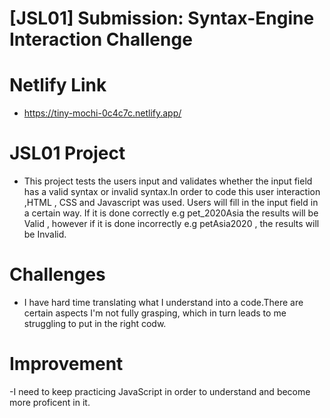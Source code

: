 # [JSL01] Submission: Syntax-Engine Interaction Challenge

# Netlify Link
 - https://tiny-mochi-0c4c7c.netlify.app/

# JSL01 Project
  - This project tests the users input and validates whether the input field has a valid syntax or invalid syntax.In order to code this user 
    interaction ,HTML , CSS and Javascript was used. Users will fill in the input field in a certain way. If it is done correctly e.g 
   pet_2020Asia the results will be Valid , however if it is done incorrectly e.g petAsia2020 , the results will be Invalid.

  # Challenges
   - I have hard time translating what I understand into a code.There are certain aspects I'm not fully grasping, which in turn leads to me struggling to put in the right codw.

# Improvement
-I need to keep practicing JavaScript in order to understand and become more proficent in it.
